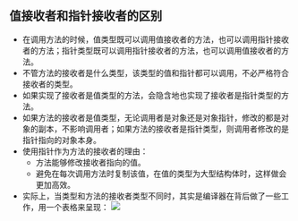 ## 值接收者和指针接收者的区别
- 在调用方法的时候，值类型既可以调用值接收者的方法，也可以调用指针接收者的方法；指针类型既可以调用指针接收者的方法，也可以调用值接收者的方法。
- 不管方法的接收者是什么类型，该类型的值和指针都可以调用，不必严格符合接收者的类型。
- 如果实现了接收者是值类型的方法，会隐含地也实现了接收者是指针类型的方法。
- 如果方法的接收者是值类型，无论调用者是对象还是对象指针，修改的都是对象的副本，不影响调用者；如果方法的接收者是指针类型，则调用者修改的是指针指向的对象本身。
- 使用指针作为方法的接收者的理由：
    - 方法能够修改接收者指向的值。
    - 避免在每次调用方法时复制该值，在值的类型为大型结构体时，这样做会更加高效。
- 实际上，当类型和方法的接收者类型不同时，其实是编译器在背后做了一些工作，用一个表格来呈现：
![](https://chengzw258.oss-cn-beijing.aliyuncs.com/Article/20220626224212.png)